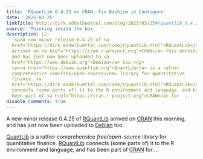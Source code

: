 ```yaml
---
title: 'RQuantLib 0.4.25 on CRAN: Fix Bashism in Configure'
date: '2025-03-25'
linkTitle: http://dirk.eddelbuettel.com/blog/2025/03/25#rquantlib_0.4.25
source: 'Thinking inside the box   '
description: |2-
   <p>A new minor release 0.4.25 of <a
  href="https://dirk.eddelbuettel.com/code/rquantlib.html">RQuantLib</a>
  arrived on <a href="https://cran.r-project.org">CRAN</a> this morning,
  and has just now been uploaded to <a
  href="https://www.debian.org">Debian</a> too.</p>
  <p><a href="https://www.quantlib.org">QuantLib</a> is a rather
  comprehensice <em>free/open-source</em> library for quantitative
  finance. <a
  href="https://dirk.eddelbuettel.com/code/rquantlib.html">RQuantLib</a>
  connects (some parts of) it to the R environment and language, and has
  been part of <a href="https://cran.r-project.org">CRAN</a> for  ...
disable_comments: true
---
```

 <p>A new minor release 0.4.25 of <a
href="https://dirk.eddelbuettel.com/code/rquantlib.html">RQuantLib</a>
arrived on <a href="https://cran.r-project.org">CRAN</a> this morning,
and has just now been uploaded to <a
href="https://www.debian.org">Debian</a> too.</p>
<p><a href="https://www.quantlib.org">QuantLib</a> is a rather
comprehensice <em>free/open-source</em> library for quantitative
finance. <a
href="https://dirk.eddelbuettel.com/code/rquantlib.html">RQuantLib</a>
connects (some parts of) it to the R environment and language, and has
been part of <a href="https://cran.r-project.org">CRAN</a> for  ...